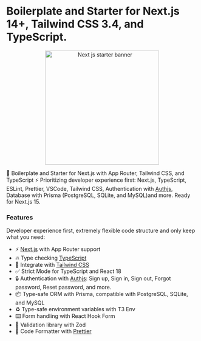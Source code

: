 # Boilerplate and Starter for Next.js 14+, Tailwind CSS 3.4, and TypeScript.

<p align="center">
  <a href="#"><img height="300" src="https://github.com/user-attachments/assets/4d1d0eca-c6e5-40c5-8022-335fe72a5765" alt="Next js starter banner"></a>
</p>

🚀 Boilerplate and Starter for Next.js with App Router, Tailwind CSS, and TypeScript ⚡️ Prioritizing developer experience first: Next.js, TypeScript, ESLint, Prettier, VSCode, Tailwind CSS, Authentication with [Authjs](https://authjs.dev/), Database with Prisma (PostgreSQL, SQLite, and MySQL)and more. Ready for Next.js 15.

### Features

Developer experience first, extremely flexible code structure and only keep what you need:

- ⚡ [Next.js](https://nextjs.org) with App Router support
- 🔥 Type checking [TypeScript](https://www.typescriptlang.org)
- 💎 Integrate with [Tailwind CSS](https://tailwindcss.com)
- ✅ Strict Mode for TypeScript and React 18
- 🔒 Authentication with [Authjs](https://authjs.dev/): Sign up, Sign in, Sign out, Forgot password, Reset password, and more.
- 📦 Type-safe ORM with Prisma, compatible with PostgreSQL, SQLite, and MySQL
- ♻️ Type-safe environment variables with T3 Env
- ⌨️ Form handling with React Hook Form
- 🔴 Validation library with Zod
- 💖 Code Formatter with [Prettier](https://prettier.io)
